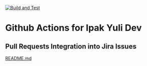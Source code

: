[![Build and Test](https://github.com/ipakyulibank/actions/actions/workflows/jira-ci.yml/badge.svg)](https://github.com/ipakyulibank/actions/actions/workflows/jira-ci.yml)

# Github Actions for Ipak Yuli Dev

## Pull Requests Integration into Jira Issues

[README.md](jira-pull-requests/)
